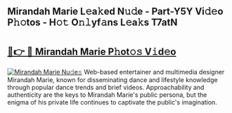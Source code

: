 ## Mirandah Marie L𝚎a𝚔ed N𝚞𝚍e - Part-Y5Y Vi𝚍𝚎o P𝚑𝚘tos - H𝚘𝚝 O𝚗𝚕yf𝚊ns L𝚎a𝚔s T7atN

# <h2><a href="http://kfe72m.oniu.top/?m=Mirandah+Marie">🔗👉 🔴 Mirandah Marie P𝚑ot𝚘𝚜 V𝚒d𝚎o</a></h2>

[![Mirandah Marie Nu𝚍e𝚜](https://i.imgur.com/0qMVB7G.gif)](http://kfe72m.oniu.top/?m=Mirandah+Marie)
Web-based entertainer and multimedia designer Mirandah Marie, known for disseminating dance and lifestyle knowledge through popular dance trends and brief videos. Approachability and authenticity are the keys to Mirandah Marie's public persona, but the enigma of his private life continues to captivate the public's imagination.  
